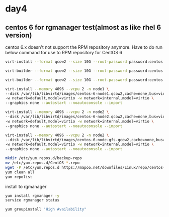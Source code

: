 # day4

## centos 6 for rgmanager test(almost as like rhel 6 version)

centos 6.x doesn't not support the RPM repository anymore.
Have to do run below command for use to RPM repository for CentOS 6

```bash
virt-install --format qcow2 --size 10G --root-password password:centos -o /var/lib/libvirt/images/centos-6-node1.qcow2 centos-6

virt-builder --format qcow2 --size 10G --root-password password:centos -o /var/lib/libvirt/images/centos-6-node2.qcow2 centos-6

virt-builder --format qcow2 --size 10G --root-password password:centos -o /var/lib/libvirt/images/centos-6-gfs.qcow2 centos-6

virt-install --memory 4096 --vcpu 2 -n node1 \ 
--disk /var/lib/libvirtd/images/centos-6-node1.qcow2,cache=none,bus=virtio \
-w network=default,model=virtio -w network=internal,model=virtio \
--graphics none --autostart --noautoconsole --import

virt-install --memory 4096 --vcpu 2 -n node2 \ 
--disk /var/lib/libvirtd/images/centos-6-node2.qcow2,cache=none,bus=virtio \
-w network=default,model=virtio -w network=internal,model=virtio \
--graphics none --autostart --noautoconsole --import

virt-install --memory 4096 --vcpu 2 -n node2 \ 
--disk /var/lib/libvirtd/images/centos-6-node-gfs.qcow2,cache=none,bus=virtio \
-w network=default,model=virtio -w network=internal,model=virtio \
--graphics none --autostart --noautoconsole --import
```


```bash
mkdir /etc/yum.repos.d/backup-repo
mv /etc/yum.repos.d/CentOS-*.repo
wget -P /etc/yum.repos.d https://mapoo.net/downfiles/Linux/repo/centos-vault.repo --no-check-certificate
yum clean all
yum repolist

```

install to rgmanager
```bash
yum install rgmanager -y
service rgmanager status
```


```bash
yum groupinstall "High Availability"

```

